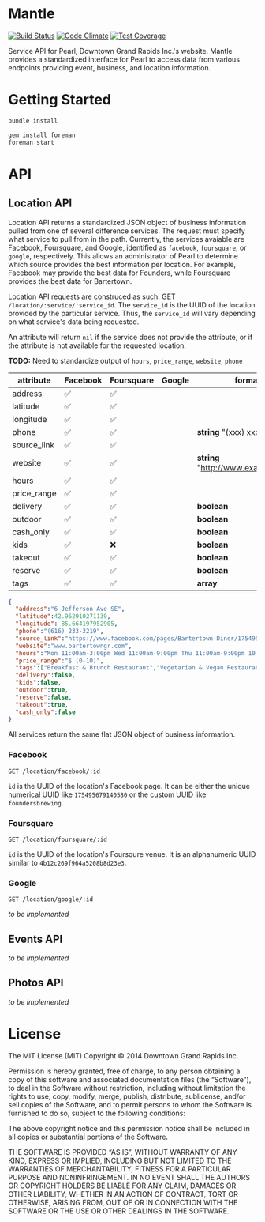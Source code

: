 # Mantle

[![Build Status](https://img.shields.io/travis/downtowngr/mantle/master.svg?style=flat-square)](https://travis-ci.org/downtowngr/mantle)
[![Code Climate](http://img.shields.io/codeclimate/github/downtowngr/mantle.svg?style=flat-square)](https://codeclimate.com/github/downtowngr/mantle)
[![Test Coverage](http://img.shields.io/codeclimate/coverage/github/downtowngr/mantle.svg?style=flat-square)](https://codeclimate.com/github/downtowngr/mantle)

Service API for Pearl, Downtown Grand Rapids Inc.'s website. Mantle provides a standardized interface for Pearl to access data from various endpoints providing event, business, and location information.

# Getting Started

```ruby
bundle install

gem install foreman
foreman start
```

# API

## Location API

Location API returns a standardized JSON object of business information pulled from one of several difference services. The request must specify what service to pull from in the path. Currently, the services avaiable are Facebook, Foursquare, and Google, identified as `facebook`, `foursquare`, or `google`, respectively. This allows an administrator of Pearl to determine which source provides the best information per location. For example, Facebook may provide the best data for Founders, while Foursquare provides the best data for Bartertown.

Location API requests are construced as such: GET `/location/:service/:service_id`. The `service_id` is the UUID of the location provided by the particular service. Thus, the `service_id` will vary depending on what service's data being requested.

An attribute will return `nil` if the service does not provide the attribute, or if the attribute is not available for the requested location.

**TODO:** Need to standardize output of `hours`, `price_range`, `website`, `phone`

| attribute     | Facebook           | Foursquare         | Google             | format |
| ------------- | ------------------ | ------------------ | ------------------ | ------ |
| address       | :white_check_mark: | :white_check_mark: |                    |        |
| latitude      | :white_check_mark: | :white_check_mark: |                    |        |
| longitude     | :white_check_mark: | :white_check_mark: |                    |        |
| phone         | :white_check_mark: | :white_check_mark: |                    | **string** "(xxx) xxx-xxxx" |
| source_link   | :white_check_mark: | :white_check_mark: |                    |        |
| website       | :white_check_mark: | :white_check_mark: |                    | **string** "http://www.example.com" |
| hours         | :white_check_mark: | :white_check_mark: |                    |        |
| price_range   | :white_check_mark: | :white_check_mark: |                    |        |
| delivery      | :white_check_mark: | :white_check_mark: |                    | **boolean** |
| outdoor       | :white_check_mark: | :white_check_mark: |                    | **boolean** |
| cash_only     | :white_check_mark: | :white_check_mark: |                    | **boolean** |
| kids          | :white_check_mark: | :x:                |                    | **boolean** |
| takeout       | :white_check_mark: | :white_check_mark: |                    | **boolean** |
| reserve       | :white_check_mark: | :white_check_mark: |                    | **boolean** |
| tags          | :white_check_mark: | :white_check_mark: |                    | **array** |

```json
{
  "address":"6 Jefferson Ave SE",
  "latitude":42.962910271139,
  "longitude":-85.664197952905,
  "phone":"(616) 233-3219",
  "source_link":"https://www.facebook.com/pages/Bartertown-Diner/175495679140580",
  "website":"www.bartertowngr.com",
  "hours":"Mon 11:00am-3:00pm Wed 11:00am-9:00pm Thu 11:00am-9:00pm 10:00pm-03:00am Fri 11:00am-9:00pm 10:00pm-03:00am Sat 09:00am-9:00pm 10:00pm-03:00am Sun 09:00am-2:00pm",
  "price_range":"$ (0-10)",
  "tags":["Breakfast & Brunch Restaurant","Vegetarian & Vegan Restaurant","Sandwich Shop","Breakfast","Coffee","Dinner","Lunch"],
  "delivery":false,
  "kids":false,
  "outdoor":true,
  "reserve":false,
  "takeout":true,
  "cash_only":false
}
```

All services return the same flat JSON object of business information.

### Facebook

`GET /location/facebook/:id`

`id` is the UUID of the location's Facebook page. It can be either the unique numerical UUID like `175495679140580` or the custom UUID like `foundersbrewing`.

### Foursquare

`GET /location/foursquare/:id`

`id` is the UUID of the location's Foursqure venue. It is an alphanumeric UUID similar to `4b12c269f964a5208b8d23e3`.

### Google

`GET /location/google/:id`

*to be implemented*

## Events API

*to be implemented*

## Photos API

*to be implemented*

# License

The MIT License (MIT)
Copyright © 2014 Downtown Grand Rapids Inc.

Permission is hereby granted, free of charge, to any person obtaining a copy of this software and associated documentation files (the “Software”), to deal in the Software without restriction, including without limitation the rights to use, copy, modify, merge, publish, distribute, sublicense, and/or sell copies of the Software, and to permit persons to whom the Software is furnished to do so, subject to the following conditions:

The above copyright notice and this permission notice shall be included in all copies or substantial portions of the Software.

THE SOFTWARE IS PROVIDED “AS IS”, WITHOUT WARRANTY OF ANY KIND, EXPRESS OR IMPLIED, INCLUDING BUT NOT LIMITED TO THE WARRANTIES OF MERCHANTABILITY, FITNESS FOR A PARTICULAR PURPOSE AND NONINFRINGEMENT. IN NO EVENT SHALL THE AUTHORS OR COPYRIGHT HOLDERS BE LIABLE FOR ANY CLAIM, DAMAGES OR OTHER LIABILITY, WHETHER IN AN ACTION OF CONTRACT, TORT OR OTHERWISE, ARISING FROM, OUT OF OR IN CONNECTION WITH THE SOFTWARE OR THE USE OR OTHER DEALINGS IN THE SOFTWARE.
